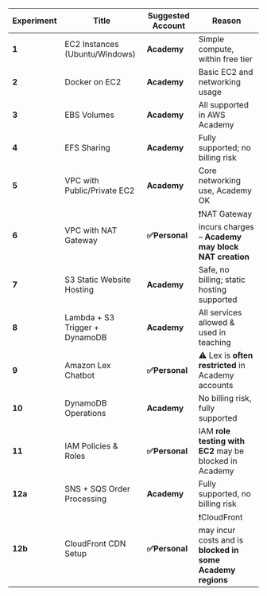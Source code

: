 | Experiment | Title                          | Suggested Account | Reason                                                                 |
| ---------- | ------------------------------ | ----------------- | ---------------------------------------------------------------------- |
| **1**      | EC2 Instances (Ubuntu/Windows) | **Academy**       | Simple compute, within free tier                                       |
| **2**      | Docker on EC2                  | **Academy**       | Basic EC2 and networking usage                                         |
| **3**      | EBS Volumes                    | **Academy**       | All supported in AWS Academy                                           |
| **4**      | EFS Sharing                    | **Academy**       | Fully supported; no billing risk                                       |
| **5**      | VPC with Public/Private EC2    | **Academy**       | Core networking use, Academy OK                                        |
| **6**      | VPC with NAT Gateway           | **✅Personal**     | ❗NAT Gateway incurs charges – **Academy may block NAT creation**       |
| **7**      | S3 Static Website Hosting      | **Academy**       | Safe, no billing; static hosting supported                             |
| **8**      | Lambda + S3 Trigger + DynamoDB | **Academy**       | All services allowed & used in teaching                                |
| **9**      | Amazon Lex Chatbot             | **✅Personal**     | ⚠️ Lex is **often restricted** in Academy accounts                     |
| **10**     | DynamoDB Operations            | **Academy**       | No billing risk, fully supported                                       |
| **11**     | IAM Policies & Roles           | **✅Personal**     | IAM **role testing with EC2** may be blocked in Academy                |
| **12a**    | SNS + SQS Order Processing     | **Academy**       | Fully supported, no billing risk                                       |
| **12b**    | CloudFront CDN Setup           | **✅Personal**     | ❗CloudFront may incur costs and is **blocked in some Academy regions** |
